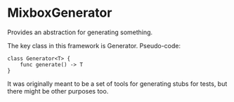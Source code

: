 #  MixboxGenerator

Provides an abstraction for generating something. 

The key class in this framework is Generator. Pseudo-code:

```
class Generator<T> {
    func generate() -> T
}
```

It was originally meant to be a set of tools for generating stubs for tests, but there might be other purposes too.
